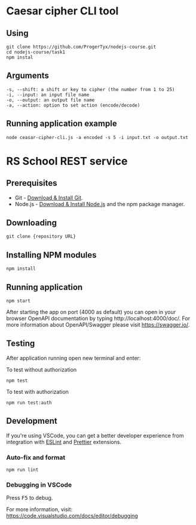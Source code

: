 # Caesar cipher CLI tool

## Using
```
git clone https://github.com/ProgerTyx/nodejs-course.git
cd nodejs-course/task1
npm instal
```

## Arguments
```
-s, --shift: a shift or key to cipher (the number from 1 to 25)
-i, --input: an input file name
-o, --output: an output file name
-a, --action: option to set action (encode/decode)
```

## Running application example
```
node ceasar-cipher-cli.js -a encoded -s 5 -i input.txt -o output.txt
```

# RS School REST service

## Prerequisites

- Git - [Download & Install Git](https://git-scm.com/downloads).
- Node.js - [Download & Install Node.js](https://nodejs.org/en/download/) and the npm package manager.

## Downloading

```
git clone {repository URL}
```

## Installing NPM modules

```
npm install
```

## Running application

```
npm start
```

After starting the app on port (4000 as default) you can open
in your browser OpenAPI documentation by typing http://localhost:4000/doc/.
For more information about OpenAPI/Swagger please visit https://swagger.io/.

## Testing

After application running open new terminal and enter:

To test without authorization

```
npm test
```

To test with authorization

```
npm run test:auth
```

## Development

If you're using VSCode, you can get a better developer experience from integration with [ESLint](https://marketplace.visualstudio.com/items?itemName=dbaeumer.vscode-eslint) and [Prettier](https://marketplace.visualstudio.com/items?itemName=esbenp.prettier-vscode) extensions.

### Auto-fix and format

```
npm run lint
```

### Debugging in VSCode

Press <kbd>F5</kbd> to debug.

For more information, visit: https://code.visualstudio.com/docs/editor/debugging
